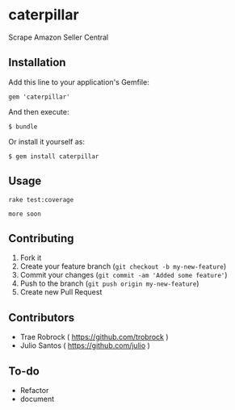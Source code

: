 # caterpillar

Scrape Amazon Seller Central

## Installation

Add this line to your application's Gemfile:

    gem 'caterpillar'

And then execute:

    $ bundle

Or install it yourself as:

    $ gem install caterpillar

## Usage

```
rake test:coverage
```

```
more soon
```

## Contributing

1. Fork it
2. Create your feature branch (`git checkout -b my-new-feature`)
3. Commit your changes (`git commit -am 'Added some feature'`)
4. Push to the branch (`git push origin my-new-feature`)
5. Create new Pull Request

## Contributors

* Trae Robrock ( https://github.com/trobrock )
* Julio Santos ( https://github.com/julio )

## To-do

- Refactor
- document
